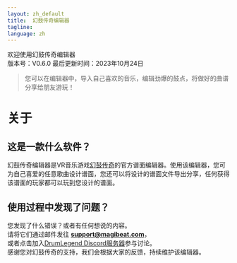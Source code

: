 ```yaml
---
layout: zh_default
title:  幻鼓传奇编辑器
tagline: 
language: zh
---
```


欢迎使用幻鼓传奇编辑器  
版本号：V0.6.0 
最后更新时间：2023年10月24日
> 您可以在编辑器中，导入自己喜欢的音乐，编辑劲爆的鼓点，将做好的曲谱分享给朋友游玩！

# 关于

## **这是一款什么软件？**
幻鼓传奇编辑器是VR音乐游戏[幻鼓传奇](https://www.meta.com/zh-cn/experiences/8516835868391284/?ranking_trace=103487252164253_8516835868391284_SKYLINEWEB_dc2036b1-949c-46ef-8467-673fa223dd97)的官方谱面编辑器。使用该编辑器，您可为自己喜爱的任意歌曲设计谱面，您还可以将设计的谱面文件导出分享，任何获得该谱面的玩家都可以玩到您设计的谱面。  

## **使用过程中发现了问题？**
您发现了什么错误？或者有任何想说的内容。  
请将它们通过邮件发往 **support@magibeat.com**，  
或者点击加入[DrumLegend Discord服务器](https://discord.com/invite/uHgPx7QaPx)参与讨论。  
感谢您对幻鼓传奇的支持，我们会根据大家的反馈，持续维护该编辑器。  